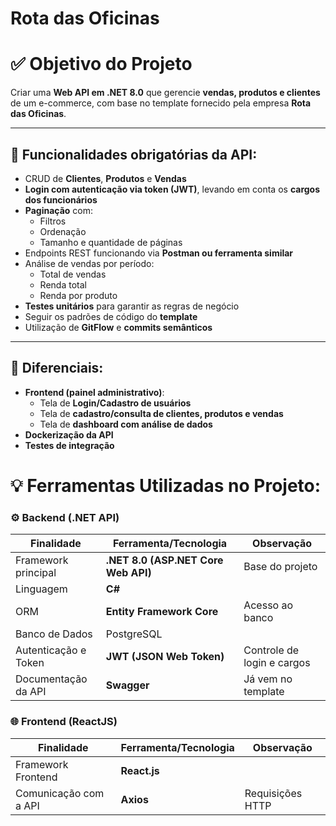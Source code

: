 # Rota das Oficinas

# **✅ Objetivo do Projeto**

Criar uma **Web API em .NET 8.0** que gerencie **vendas, produtos e clientes** de um e-commerce, com base no template fornecido pela empresa **Rota das Oficinas**.

---

## 🔧 **Funcionalidades obrigatórias da API:**

- CRUD de **Clientes**, **Produtos** e **Vendas**
- **Login com autenticação via token (JWT)**, levando em conta os **cargos dos funcionários**
- **Paginação** com:
    - Filtros
    - Ordenação
    - Tamanho e quantidade de páginas
- Endpoints REST funcionando via **Postman ou ferramenta similar**
- Análise de vendas por período:
    - Total de vendas
    - Renda total
    - Renda por produto
- **Testes unitários** para garantir as regras de negócio
- Seguir os padrões de código do **template**
- Utilização de **GitFlow** e **commits semânticos**

---

## 🌟 **Diferenciais:**

- **Frontend (painel administrativo)**:
    - Tela de **Login/Cadastro de usuários**
    - Tela de **cadastro/consulta de clientes, produtos e vendas**
    - Tela de **dashboard com análise de dados**
- **Dockerização da API**
- **Testes de integração**

# 💡 Ferramentas Utilizadas no Projeto:

### ⚙️ **Backend (.NET API)**

| Finalidade | Ferramenta/Tecnologia | Observação |
| --- | --- | --- |
| Framework principal | **.NET 8.0 (ASP.NET Core Web API)** | Base do projeto |
| Linguagem | **C#** |  |
| ORM | **Entity Framework Core** | Acesso ao banco |
| Banco de Dados | PostgreSQL |  |
| Autenticação e Token | **JWT (JSON Web Token)** | Controle de login e cargos |
| Documentação da API | **Swagger** | Já vem no template |

### 🌐 **Frontend (ReactJS)**

| Finalidade | Ferramenta/Tecnologia | Observação |
| --- | --- | --- |
| Framework Frontend | **React.js**  |  |
| Comunicação com a API | **Axios** | Requisições HTTP |